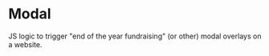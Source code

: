 Modal
=====

JS logic to trigger "end of the year fundraising" (or other) modal overlays on a website.
